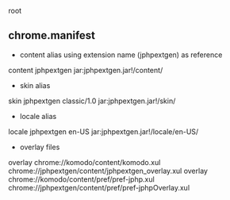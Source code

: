 root
## chrome.manifest

* content alias using extension name (jphpextgen) as reference

content jphpextgen jar:jphpextgen.jar!/content/

* skin alias

skin jphpextgen classic/1.0 jar:jphpextgen.jar!/skin/

* locale alias

locale jphpextgen en-US jar:jphpextgen.jar!/locale/en-US/


* overlay files

overlay chrome://komodo/content/komodo.xul chrome://jphpextgen/content/jphpextgen_overlay.xul
overlay chrome://komodo/content/pref/pref-jphp.xul  chrome://jphpextgen/content/pref/pref-jphpOverlay.xul
